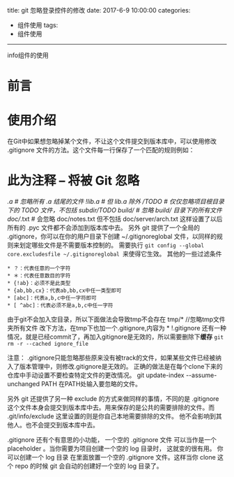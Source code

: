 title: git 忽略登录控件的修改
date: 2017-6-9 10:00:00
categories: 
- 组件使用
tags: 
- 组件使用

---

info组件的使用

# 前言




# 使用介绍

在Git中如果想忽略掉某个文件，不让这个文件提交到版本库中，可以使用修改 .gitignore 文件的方法。这个文件每一行保存了一个匹配的规则例如：
# 此为注释 – 将被 Git 忽略
*.a       # 忽略所有 .a 结尾的文件
!lib.a    # 但 lib.a 除外
/TODO     # 仅仅忽略项目根目录下的 TODO 文件，不包括 subdir/TODO
build/    # 忽略 build/ 目录下的所有文件
doc/*.txt # 会忽略 doc/notes.txt 但不包括 doc/server/arch.txt
这样设置了以后 所有的 .pyc 文件都不会添加到版本库中去。
另外 git 提供了一个全局的 .gitignore，你可以在你的用户目录下创建 ~/.gitignoreglobal 文件，以同样的规则来划定哪些文件是不需要版本控制的。
需要执行 `git config --global core.excludesfile ~/.gitignoreglobal `来使得它生效。
其他的一些过滤条件

```
* ？：代表任意的一个字符
* ＊：代表任意数目的字符
* {!ab}：必须不是此类型
* {ab,bb,cx}：代表ab,bb,cx中任一类型即可
* [abc]：代表a,b,c中任一字符即可
* [ ^abc]：代表必须不是a,b,c中任一字符

```

由于git不会加入空目录，所以下面做法会导致tmp不会存在 tmp/*             //忽略tmp文件夹所有文件
改下方法，在tmp下也加一个.gitignore,内容为
*
!.gitignore
还有一种情况，就是已经commit了，再加入gitignore是无效的，所以需要删除下**缓存**
`git rm -r --cached ignore_file`

注意： .gitignore只能忽略那些原来没有被track的文件，如果某些文件已经被纳入了版本管理中，则修改.gitignore是无效的。
正确的做法是在每个clone下来的仓库中手动设置不要检查特定文件的更改情况。
git update-index --assume-unchanged PATH    在PATH处输入要忽略的文件。

另外 git 还提供了另一种 exclude 的方式来做同样的事情，不同的是 .gitignore 这个文件本身会提交到版本库中去。用来保存的是公共的需要排除的文件。而 .git/info/exclude 这里设置的则是你自己本地需要排除的文件。 他不会影响到其他人。也不会提交到版本库中去。

.gitignore 还有个有意思的小功能， 一个空的 .gitignore 文件 可以当作是一个 placeholder 。当你需要为项目创建一个空的 log 目录时， 这就变的很有用。 你可以创建一个 log 目录 在里面放置一个空的 .gitignore 文件。这样当你 clone 这个 repo 的时候 git 会自动的创建好一个空的 log 目录了。
